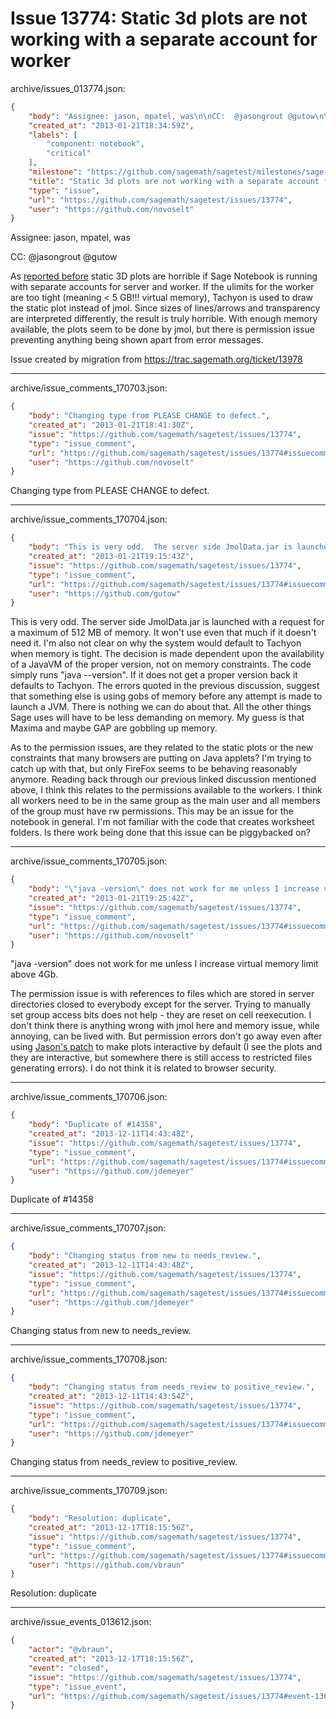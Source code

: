 # Issue 13774: Static 3d plots are not working with a separate account for worker

archive/issues_013774.json:
```json
{
    "body": "Assignee: jason, mpatel, was\n\nCC:  @jasongrout @gutow\n\nAs [reported before](http://groups.google.com/group/sage-notebook/browse_thread/thread/476cf49a8a66cc3c/1d1e8da9c01c40e4) static 3D plots are horrible if Sage Notebook is running with separate accounts for server and worker. If the ulimits for the worker are too tight (meaning < 5 GB!!! virtual memory), Tachyon is used to draw the static plot instead of jmol. Since sizes of lines/arrows and transparency are interpreted differently, the result is truly horrible. With enough memory available, the plots seem to be done by jmol, but there is permission issue preventing anything being shown apart from error messages.\n\nIssue created by migration from https://trac.sagemath.org/ticket/13978\n\n",
    "created_at": "2013-01-21T18:34:59Z",
    "labels": [
        "component: notebook",
        "critical"
    ],
    "milestone": "https://github.com/sagemath/sagetest/milestones/sage-duplicate/invalid/wontfix",
    "title": "Static 3d plots are not working with a separate account for worker",
    "type": "issue",
    "url": "https://github.com/sagemath/sagetest/issues/13774",
    "user": "https://github.com/novoselt"
}
```
Assignee: jason, mpatel, was

CC:  @jasongrout @gutow

As [reported before](http://groups.google.com/group/sage-notebook/browse_thread/thread/476cf49a8a66cc3c/1d1e8da9c01c40e4) static 3D plots are horrible if Sage Notebook is running with separate accounts for server and worker. If the ulimits for the worker are too tight (meaning < 5 GB!!! virtual memory), Tachyon is used to draw the static plot instead of jmol. Since sizes of lines/arrows and transparency are interpreted differently, the result is truly horrible. With enough memory available, the plots seem to be done by jmol, but there is permission issue preventing anything being shown apart from error messages.

Issue created by migration from https://trac.sagemath.org/ticket/13978





---

archive/issue_comments_170703.json:
```json
{
    "body": "Changing type from PLEASE CHANGE to defect.",
    "created_at": "2013-01-21T18:41:30Z",
    "issue": "https://github.com/sagemath/sagetest/issues/13774",
    "type": "issue_comment",
    "url": "https://github.com/sagemath/sagetest/issues/13774#issuecomment-170703",
    "user": "https://github.com/novoselt"
}
```

Changing type from PLEASE CHANGE to defect.



---

archive/issue_comments_170704.json:
```json
{
    "body": "This is very odd.  The server side JmolData.jar is launched with a request for a maximum of 512 MB of memory.  It won't use even that much if it doesn't need it.  I'm also not clear on why the system would default to Tachyon when memory is tight.  The decision is made dependent upon the availability of a JavaVM of the proper version, not on memory constraints.  The code simply runs \"java --version\".  If it does not get a proper version back it defaults to Tachyon.  The errors quoted in the previous discussion, suggest that something else is using gobs of memory before any attempt is made to launch a JVM.  There is nothing we can do about that.  All the other things Sage uses will have to be less demanding on memory.  My guess is that Maxima and maybe GAP are gobbling up memory.\n\nAs to the permission issues, are they related to the static plots or the new constraints that many browsers are putting on Java applets?  I'm trying to catch up with that, but only FireFox seems to be behaving reasonably anymore.  Reading back through our previous linked discussion mentioned above, I think this relates to the permissions available to the workers.  I think all workers need to be in the same group as the main user and all members of the group must have rw permissions.  This may be an issue for the notebook in general.  I'm not familiar with the code that creates worksheet folders.  Is there work being done that this issue can be piggybacked on?",
    "created_at": "2013-01-21T19:15:43Z",
    "issue": "https://github.com/sagemath/sagetest/issues/13774",
    "type": "issue_comment",
    "url": "https://github.com/sagemath/sagetest/issues/13774#issuecomment-170704",
    "user": "https://github.com/gutow"
}
```

This is very odd.  The server side JmolData.jar is launched with a request for a maximum of 512 MB of memory.  It won't use even that much if it doesn't need it.  I'm also not clear on why the system would default to Tachyon when memory is tight.  The decision is made dependent upon the availability of a JavaVM of the proper version, not on memory constraints.  The code simply runs "java --version".  If it does not get a proper version back it defaults to Tachyon.  The errors quoted in the previous discussion, suggest that something else is using gobs of memory before any attempt is made to launch a JVM.  There is nothing we can do about that.  All the other things Sage uses will have to be less demanding on memory.  My guess is that Maxima and maybe GAP are gobbling up memory.

As to the permission issues, are they related to the static plots or the new constraints that many browsers are putting on Java applets?  I'm trying to catch up with that, but only FireFox seems to be behaving reasonably anymore.  Reading back through our previous linked discussion mentioned above, I think this relates to the permissions available to the workers.  I think all workers need to be in the same group as the main user and all members of the group must have rw permissions.  This may be an issue for the notebook in general.  I'm not familiar with the code that creates worksheet folders.  Is there work being done that this issue can be piggybacked on?



---

archive/issue_comments_170705.json:
```json
{
    "body": "\"java -version\" does not work for me unless I increase virtual memory limit above 4Gb.\n\nThe permission issue is with references to files which are stored in server directories closed to everybody except for the server. Trying to manually set group access bits does not help - they are reset on cell reexecution. I don't think there is anything wrong with jmol here and memory issue, while annoying, can be lived with. But permission errors don't go away even after using [Jason's patch](https://gist.github.com/3527075#file-patch-to-sagenb-patch) to make plots interactive by default (I see the plots and they are interactive, but somewhere there is still access to restricted files generating errors). I do not think it is related to browser security.",
    "created_at": "2013-01-21T19:25:42Z",
    "issue": "https://github.com/sagemath/sagetest/issues/13774",
    "type": "issue_comment",
    "url": "https://github.com/sagemath/sagetest/issues/13774#issuecomment-170705",
    "user": "https://github.com/novoselt"
}
```

"java -version" does not work for me unless I increase virtual memory limit above 4Gb.

The permission issue is with references to files which are stored in server directories closed to everybody except for the server. Trying to manually set group access bits does not help - they are reset on cell reexecution. I don't think there is anything wrong with jmol here and memory issue, while annoying, can be lived with. But permission errors don't go away even after using [Jason's patch](https://gist.github.com/3527075#file-patch-to-sagenb-patch) to make plots interactive by default (I see the plots and they are interactive, but somewhere there is still access to restricted files generating errors). I do not think it is related to browser security.



---

archive/issue_comments_170706.json:
```json
{
    "body": "Duplicate of #14358",
    "created_at": "2013-12-11T14:43:48Z",
    "issue": "https://github.com/sagemath/sagetest/issues/13774",
    "type": "issue_comment",
    "url": "https://github.com/sagemath/sagetest/issues/13774#issuecomment-170706",
    "user": "https://github.com/jdemeyer"
}
```

Duplicate of #14358



---

archive/issue_comments_170707.json:
```json
{
    "body": "Changing status from new to needs_review.",
    "created_at": "2013-12-11T14:43:48Z",
    "issue": "https://github.com/sagemath/sagetest/issues/13774",
    "type": "issue_comment",
    "url": "https://github.com/sagemath/sagetest/issues/13774#issuecomment-170707",
    "user": "https://github.com/jdemeyer"
}
```

Changing status from new to needs_review.



---

archive/issue_comments_170708.json:
```json
{
    "body": "Changing status from needs_review to positive_review.",
    "created_at": "2013-12-11T14:43:54Z",
    "issue": "https://github.com/sagemath/sagetest/issues/13774",
    "type": "issue_comment",
    "url": "https://github.com/sagemath/sagetest/issues/13774#issuecomment-170708",
    "user": "https://github.com/jdemeyer"
}
```

Changing status from needs_review to positive_review.



---

archive/issue_comments_170709.json:
```json
{
    "body": "Resolution: duplicate",
    "created_at": "2013-12-17T18:15:56Z",
    "issue": "https://github.com/sagemath/sagetest/issues/13774",
    "type": "issue_comment",
    "url": "https://github.com/sagemath/sagetest/issues/13774#issuecomment-170709",
    "user": "https://github.com/vbraun"
}
```

Resolution: duplicate



---

archive/issue_events_013612.json:
```json
{
    "actor": "@vbraun",
    "created_at": "2013-12-17T18:15:56Z",
    "event": "closed",
    "issue": "https://github.com/sagemath/sagetest/issues/13774",
    "type": "issue_event",
    "url": "https://github.com/sagemath/sagetest/issues/13774#event-13612"
}
```
